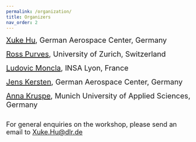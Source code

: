 ```yaml
---
permalink: /organization/
title: Organizers
nav_order: 2
---
```




<span style="font-size:20px; ">  [Xuke Hu](https://scholar.google.de/citations?hl=en&user=xCj17L0AAAAJ&view_op=list_works&sortby=pubdate), German Aerospace Center, Germany </span>

<span style="font-size:20px;"> [Ross Purves](https://www.geo.uzh.ch/~rsp/), University of Zurich, Switzerland</span>

<span style="font-size:20px;"> [Ludovic Moncla](https://ludovicmoncla.github.io/), INSA Lyon, France </span>

<span style="font-size:20px;"> [Jens Kersten](https://scholar.google.com/citations?user=n6C4T6AAAAAJ&hl=de), German Aerospace Center, Germany </span>


<span style="font-size:20px;"> [Anna Kruspe](https://cs.hm.edu/kontakte_de/phonebook_detailseite_98444.de.html), Munich University of Applied
Sciences, Germany</span>


\
<span style="font-size:18px;">  For general enquiries on the workshop, please send an email to [Xuke.Hu@dlr.de](mailto:Xuke.Hu@dlr.de)
